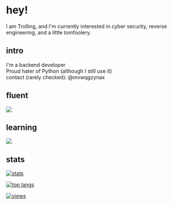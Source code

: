 # hey!
I am Trolling, and I'm currently interested in cyber security, reverse engineering, and a little tomfoolery.

## intro
I'm a backend developer<br/>
Proud hater of Python (although I still use it)<br/>
contact (rarely checked): @mvwqgzynax<br/>

## fluent
<img href="#" src="https://skillicons.dev/icons?i=cs,lua,js,nodejs,express,npm,replit&perline=7" /></br>

## learning
<img href="#" src="https://skillicons.dev/icons?i=go,java,html,nodejs,github,linux&perline=7" /> </br>

## stats
<a href="#">![stats](https://github-readme-stats.vercel.app/api?username=trollingith&theme=dark&count_private=true&hide_border=true&line_height=20)</a>

<a href="#">![top langs](https://github-readme-stats.vercel.app/api/top-langs/?username=trollingith&layout=compact&theme=dark&count_private=true&hide_border=true)</a>

<a href="#">![views](https://komarev.com/ghpvc/?username=trollingith&color=D22B2B)</a>
